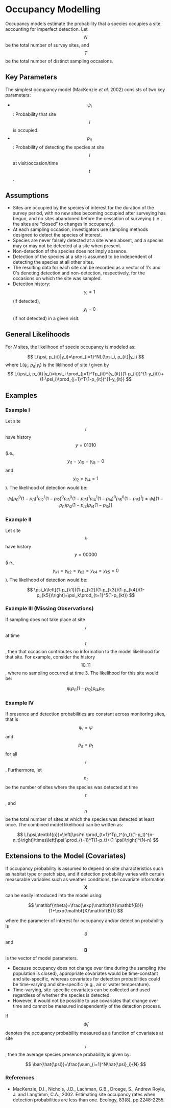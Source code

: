 # Occupancy Modelling

Occupancy models estimate the probability that a species occupies a site, accounting for imperfect detection. Let $$N$$ be the total number of survey sites, and $$T$$ be the total number of distinct sampling occasions. 

## Key Parameters

The simplest occupancy model (MacKenzie _et al_. 2002) consists of two key parameters:

- $$\psi_i$$: Probability that site $$i$$ is occupied.
- $$p_{it}$$: Probability of detecting the species at site $$i$$ at visit/occasion/time $$t$$.

## Assumptions

- Sites are occupied by the species of interest for the duration of the survey period, with no new sites becoming occupied after surveying has begun, and no sites abandoned before the cessation of surveying (i.e., the sites are “closed” to changes in occupancy).
- At each sampling occasion, investigators use sampling methods designed to detect the species of interest.
- Species are never falsely detected at a site when absent, and a species may or may not be detected at a site when present.
- Non-detection of the species does not imply absence.
- Detection of the species at a site is assumed to be independent of detecting the species at all other sites.
- The resulting data for each site can be recorded as a vector of 1's and 0's denoting detection and non-detection, respectively, for the occasions on which the site was sampled.
- Detection history: $$y_i=1$$ (if detected), $$y_i=0$$ (if not detected) in a given visit.

## General Likelihoods

For $N$ sites, the likelihood of specie occupancy is modeled as:

$$
L(\psi, p_{it}|y_i)=\prod_{i=1}^NL(\psi_i, p_{it}|y_i)
$$
where $L(\psi_i, p_{it}|y_i)$ is the liklihood of site $i$ given by
$$
L(\psi_i, p_{it}|y_i)=\psi_i \prod_{j=1}^Tp_{it}^{y_{it}}(1-p_{it})^{1-y_{it}}+(1-\psi_i)\prod_{j=1}^T(1-p_{it})^{1-y_{it}}
$$



## Examples

### Example I

Let site $$i$$ have history $$y=01010$$ (i.e., $$y_{i1}=y_{i3}=y_{i5}=0$$ and $$y_{i2}=y_{i4}=1$$). The likelihood of detection would be:

$$
\psi_i\left[p_{i1}^0(1-p_{i1})^1p_{i2}^1(1-p_{i2})^0p_{i3}^0(1-p_{i3})^1p_{i4}^1(1-p_{i4})^0p_{i5}^0(1-p_{i5})^1\right]=\psi_i\left[(1-p_{i1})p_{i2}(1-p_{i3})p_{i4}(1-p_{i5})\right]
$$

### Example II

Let site $$k$$ have history $$y=00000$$ (i.e., $$y_{k1}=y_{k2}=y_{k3}=y_{k4}=y_{k5}=0$$). The likelihood of detection would be:

$$
\psi_k\left[(1-p_{k1})(1-p_{k2})(1-p_{k3})(1-p_{k4})(1-p_{k5})\right]=\psi_k\prod_{t=1}^5(1-p_{kt})
$$

### Example III (Missing Observations)

If sampling does not take place at site $$i$$ at time $$t$$, then that occasion contributes no information to the model likelihood for that site. For example, consider the history $$10\_11$$, where no sampling occurred at time 3. The likelihood for this site would be:

$$
\psi_i p_{i1}(1-p_{i2})p_{i4}p_{i5}
$$

### Example IV

If presence and detection probabilities are constant across monitoring sites, that is $$\psi_i=\psi$$ and $$p_{it}=p_t$$ for all $$i$$. Furthermore, let $$n_t$$ be the number of sites where the species was detected at time $$t$$, and $$n$$ be the total number of sites at which the species was detected at least once. The combined model likelihood can be written as:

$$
L(\psi,\textbf{p})=\left[\psi^n \prod_{t=1}^Tp_t^{n_t}(1-p_t)^{n-n_t}\right]\times\left[\psi \prod_{t=1}^T(1-p_t)+(1-\psi)\right]^{N-n}
$$

## Extensions to the Model (Covariates)

If occupancy probability is assumed to depend on site characteristics such as habitat type or patch size, and if detection probability varies with certain measurable variables such as weather conditions, the covariate information $$\mathbf{X}$$ can be easily introduced into the model using:

$$
\mathbf{\theta}=\frac{\exp(\mathbf{X}\mathbf{B})}{1+\exp(\mathbf{X}\mathbf{B})}
$$

where the parameter of interest for occupancy and/or detection probability is $$\theta$$ and $$\mathbf{B}$$ is the vector of model parameters.

- Because occupancy does not change over time during the sampling (the population is closed), appropriate covariates would be time-constant and site-specific, whereas covariates for detection probabilities could be time-varying and site-specific (e.g., air or water temperature).
- Time-varying, site-specific covariates can be collected and used regardless of whether the species is detected.
- However, it would not be possible to use covariates that change over time and cannot be measured independently of the detection process.

If $$\hat{\psi}_i$$ denotes the occupancy probability measured as a function of covariates at site $$i$$, then the average species presence probability is given by:

$$
\bar{\hat{\psi}}=\frac{\sum_{i=1}^N\hat{\psi}_i}{N}
$$

### References
- MacKenzie, D.I., Nichols, J.D., Lachman, G.B., Droege, S., Andrew Royle, J. and Langtimm, C.A., 2002. Estimating site occupancy rates when detection probabilities are less than one. Ecology, 83(8), pp.2248-2255.
